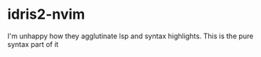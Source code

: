 # idris2-nvim

I'm unhappy how they agglutinate lsp and syntax highlights. This is the pure syntax part of it
